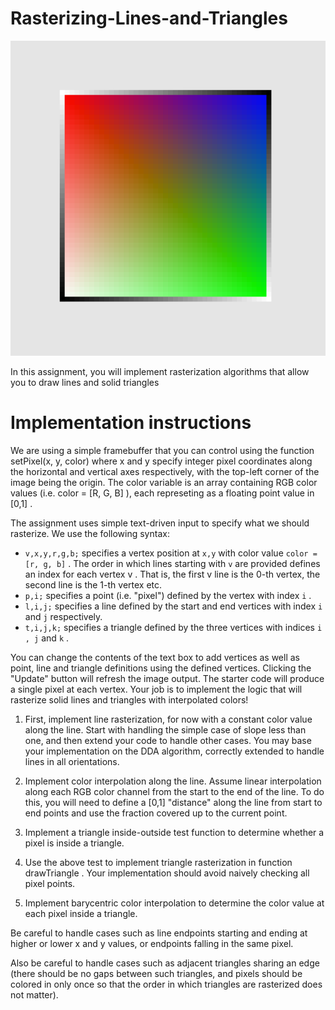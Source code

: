 # Rasterizing-Lines-and-Triangles

![output](./output.png)

In this assignment, you will implement rasterization algorithms that allow you to draw lines and solid triangles

# Implementation instructions

We are using a simple framebuffer that you can control using the function setPixel(x, y, color) where x and y specify integer
pixel coordinates along the horizontal and vertical axes respectively, with the top-left corner of the image being the origin. The color
variable is an array containing RGB color values (i.e. color = [R, G, B] ), each represeting as a floating point value in [0,1] .

The assignment uses simple text-driven input to specify what we should rasterize.
We use the following syntax:

- `v,x,y,r,g,b;` specifies a vertex position at `x,y` with color value `color = [r, g, b]` . The order in which lines starting with `v`
are provided defines an index for each vertex v . That is, the first v line is the 0-th vertex, the second line is the 1-th vertex etc.
- `p,i;` specifies a point (i.e. "pixel") defined by the vertex with index `i` .
- `l,i,j;` specifies a line defined by the start and end vertices with index `i` and `j` respectively.
- `t,i,j,k;` specifies a triangle defined by the three vertices with indices `i , j` and `k` .

You can change the contents of the text box to add vertices as well as point, line and triangle definitions using the defined vertices.
Clicking the "Update" button will refresh the image output.
The starter code will produce a single pixel at each vertex.
Your job is to
implement the logic that will rasterize solid lines and triangles with interpolated colors!

1. First, implement line rasterization, for now with a constant color value along the line. Start with handling the simple case of slope less than one, and then extend your code to handle other cases. You may base your implementation on the DDA algorithm, correctly extended to handle lines in all orientations. 

2. Implement color interpolation along the line. Assume linear interpolation along each RGB color channel from the start to the end of the line. To do this, you will need to define a [0,1] "distance" along the line from start to end points and use the fraction covered up to the current point. 

3. Implement a triangle inside-outside test function to determine whether a pixel is inside a triangle.

4. Use the above test to implement triangle rasterization in function drawTriangle . Your implementation should avoid naively checking all pixel points. 

5. Implement barycentric color interpolation to determine the color value at each pixel inside a triangle. 

Be careful to handle cases such as line endpoints starting and ending at higher or lower x and y values, or endpoints falling in
the same pixel.

Also be careful to handle cases such as adjacent triangles sharing an edge (there should be no gaps between such triangles, and pixels should be colored in only once so that the order in which triangles are rasterized does not matter).